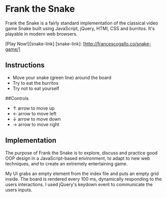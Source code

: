 # Frank the Snake
  Frank the Snake is a fairly standard implementation of the classical video game Snake
  built using JavaScript, jQuery, HTMl, CSS and burritos. It's playable in modern web browsers.

  [Play Now!][snake-link]
  [snake-link]: [http://francescogallo.co/snake-game/]

## Instructions
- Move your snake (green line) around the board
- Try to eat the burritos
- Try not to eat yourself

##Controls
* ↑ arrow to move up
* ← arrow to move left
* ↓ arrow to move down
* → arrow to move right

## Implementation
  The purpose of Frank the Snake is to explore, discuss and practice good OOP design in a JavaScript-based environment, to adapt to new web techniques, and to create an extremely entertaining game.

  My UI grabs an empty element from the index file and puts an empty grid inside. The board is rendered every 100 ms, dynamically responding to the users interactions. I used jQuery's keydown event to communicate the users inputs.
